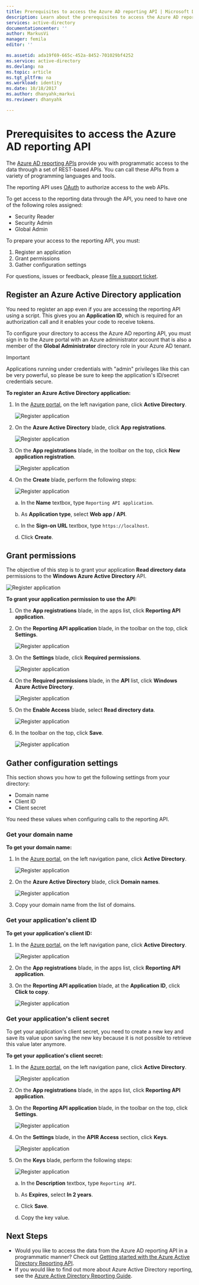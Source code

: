 ```yaml
---
title: Prerequisites to access the Azure AD reporting API | Microsoft Docs
description: Learn about the prerequisites to access the Azure AD reporting API
services: active-directory
documentationcenter: ''
author: MarkusVi
manager: femila
editor: ''

ms.assetid: ada19f69-665c-452a-8452-701029bf4252
ms.service: active-directory
ms.devlang: na
ms.topic: article
ms.tgt_pltfrm: na
ms.workload: identity
ms.date: 10/18/2017
ms.author: dhanyahk;markvi
ms.reviewer: dhanyahk

---
```

# Prerequisites to access the Azure AD reporting API

The [Azure AD reporting APIs](https://msdn.microsoft.com/library/azure/ad/graph/howto/azure-ad-reports-and-events-preview) provide you with programmatic access to the data through a set of REST-based APIs. You can call these APIs from a variety of programming languages and tools.

The reporting API uses [OAuth](https://msdn.microsoft.com/library/azure/dn645545.aspx) to authorize access to the web APIs. 

To get access to the reporting data through the API, you need to have one of the following roles assigned:

- Security Reader
- Security Admin
- Global Admin


To prepare your access to the reporting API, you must:

1. Register an application 
2. Grant permissions 
3. Gather configuration settings 

For questions, issues or feedback, please [file a support ticket](https://docs.microsoft.com/en-us/azure/active-directory/active-directory-troubleshooting-support-howto).

## Register an Azure Active Directory application

You need to register an app even if you are accessing the reporting API using a script. This gives you an **Application ID**, which is required for an authorization call and it enables your code to receive tokens.

To configure your directory to access the Azure AD reporting API, you must sign in to the Azure portal with an Azure administrator account that is also a member of the **Global Administrator** directory role in your Azure AD tenant.

> [!IMPORTANT]
> Applications running under credentials with "admin" privileges like this can be very powerful, so please be sure to keep the application's ID/secret credentials secure.
> 


**To register an Azure Active Directory application:**

1. In the [Azure portal](https://portal.azure.com), on the left navigation pane, click **Active Directory**.
   
    ![Register application](./media/active-directory-reporting-api-prerequisites-azure-portal/01.png) 

2. On the **Azure Active Directory** blade, click **App registrations**.

    ![Register application](./media/active-directory-reporting-api-prerequisites-azure-portal/02.png) 

3. On the **App registrations** blade, in the toolbar on the top, click **New application registration**.

    ![Register application](./media/active-directory-reporting-api-prerequisites-azure-portal/03.png)

4. On the **Create** blade, perform the following steps:

    ![Register application](./media/active-directory-reporting-api-prerequisites-azure-portal/04.png)

    a. In the **Name** textbox, type `Reporting API application`.

    b. As **Application type**, select **Web app / API**.

    c. In the **Sign-on URL** textbox, type `https://localhost`.

    d. Click **Create**. 


## Grant permissions 

The objective of this step is to grant your application **Read directory data** permissions to the **Windows Azure Active Directory** API.

![Register application](./media/active-directory-reporting-api-prerequisites-azure-portal/16.png)
 

**To grant your application permission to use the API:**

1. On the **App registrations** blade, in the apps list, click **Reporting API application**.

2. On the **Reporting API application** blade, in the toolbar on the top, click **Settings**. 

    ![Register application](./media/active-directory-reporting-api-prerequisites-azure-portal/05.png)

3. On the **Settings** blade, click **Required permissions**. 

    ![Register application](./media/active-directory-reporting-api-prerequisites-azure-portal/06.png)

4. On the **Required permissions** blade, in the **API** list, click **Windows Azure Active Directory**. 

    ![Register application](./media/active-directory-reporting-api-prerequisites-azure-portal/07.png)

5. On the **Enable Access** blade, select **Read directory data**. 

    ![Register application](./media/active-directory-reporting-api-prerequisites-azure-portal/08.png)

6. In the toolbar on the top, click **Save**.

    ![Register application](./media/active-directory-reporting-api-prerequisites-azure-portal/15.png)

## Gather configuration settings 
This section shows you how to get the following settings from your directory:

* Domain name
* Client ID
* Client secret

You need these values when configuring calls to the reporting API. 

### Get your domain name

**To get your domain name:**

1. In the [Azure portal](https://portal.azure.com), on the left navigation pane, click **Active Directory**.
   
    ![Register application](./media/active-directory-reporting-api-prerequisites-azure-portal/01.png) 

2. On the **Azure Active Directory** blade, click **Domain names**.

    ![Register application](./media/active-directory-reporting-api-prerequisites-azure-portal/09.png) 

3. Copy your domain name from the list of domains.


### Get your application's client ID

**To get your application's client ID:**

1. In the [Azure portal](https://portal.azure.com), on the left navigation pane, click **Active Directory**.
   
    ![Register application](./media/active-directory-reporting-api-prerequisites-azure-portal/01.png) 

2. On the **App registrations** blade, in the apps list, click **Reporting API application**.

3. On the **Reporting API application** blade, at the **Application ID**, click **Click to copy**.

    ![Register application](./media/active-directory-reporting-api-prerequisites-azure-portal/11.png) 



### Get your application's client secret
To get your application's client secret, you need to create a new key and save its value upon saving the new key because it is not possible to retrieve this value later anymore.

**To get your application's client secret:**

1. In the [Azure portal](https://portal.azure.com), on the left navigation pane, click **Active Directory**.
   
    ![Register application](./media/active-directory-reporting-api-prerequisites-azure-portal/01.png) 

2. On the **App registrations** blade, in the apps list, click **Reporting API application**.


3. On the **Reporting API application** blade, in the toolbar on the top, click **Settings**. 

    ![Register application](./media/active-directory-reporting-api-prerequisites-azure-portal/05.png)

4. On the **Settings** blade, in the **APIR Access** section, click **Keys**. 

    ![Register application](./media/active-directory-reporting-api-prerequisites-azure-portal/12.png)


5. On the **Keys** blade, perform the following steps:

    ![Register application](./media/active-directory-reporting-api-prerequisites-azure-portal/14.png)

    a. In the **Description** textbox, type `Reporting API`.

    b. As **Expires**, select **In 2 years**.

    c. Click **Save**.

    d. Copy the key value.


## Next Steps
* Would you like to access the data from the Azure AD reporting API in a programmatic manner? Check out [Getting started with the Azure Active Directory Reporting API](active-directory-reporting-api-getting-started.md).
* If you would like to find out more about Azure Active Directory reporting, see the [Azure Active Directory Reporting Guide](active-directory-reporting-guide.md).  

